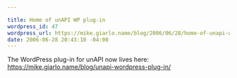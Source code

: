 ```yaml
---

title: Home of unAPI WP plug-in
wordpress_id: 47
wordpress_url: https://mike.giarlo.name/blog/2006/06/28/home-of-unapi-wp-plug-in/
date: 2006-06-28 20:43:10 -04:00
---
```

The WordPress plug-in for unAPI now lives here: <a href="https://mike.giarlo.name/blog/unapi-wordpress-plug-in/">https://mike.giarlo.name/blog/unapi-wordpress-plug-in/</a>
